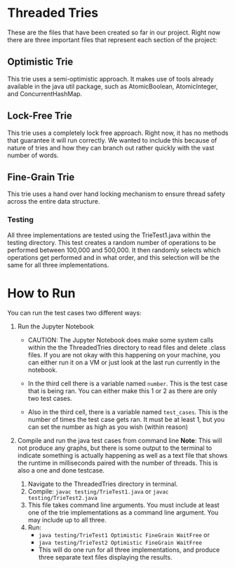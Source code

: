 # Threaded Tries

These are the files that have been created so far in our project.
Right now there are three important files that represent each section of the project:

## Optimistic Trie

This trie uses a semi-optimistic approach. It makes use of tools already available in the java util package, such as AtomicBoolean, AtomicInteger, and ConcurrentHashMap.

## Lock-Free Trie

This trie uses a completely lock free approach. Right now, it has no methods that guarantee it will run correctly. We wanted to include this because of nature of tries and how they can branch out rather quickly with the vast number of words.

## Fine-Grain Trie

This trie uses a hand over hand locking mechanism to ensure thread safety across the entire data structure.

### Testing

All three implementations are tested using the TrieTest1.java within the testing directory. This test creates a random number of operations to be performed between 100,000 and 500,000. It then randomly selects which operations get performed and in what order, and this selection will be the same for all three implementations.

# How to Run

You can run the test cases two different ways:
1. Run the Jupyter Notebook
	- CAUTION: The Jupyter Notebook does make some system calls within the the ThreadedTries directory to read files and delete .class files. If you are not okay with this happening on your machine, you can either run it on a VM or just look at the last run currently in the notebook.

	- In the third cell there is a variable named `number`. This is the test case that is 	being ran. You can either make this 1 or 2 as there are only two test cases.
	- Also in the third cell, there is a variable named `test_cases`. This is the number of times the test case gets ran. It must be at least 1, but you can set the number as high as you wish (within reason)

2. Compile and run the java test cases from command line
	**Note**: This will not produce any graphs, but there is some output to the terminal to indicate something is actually happening as well as a text file that shows the runtime in milliseconds paired with the number of threads. This is also a one and done testcase.

	1. Navigate to the ThreadedTries directory in terminal.
	2. Compile: `javac testing/TrieTest1.java` or `javac testing/TrieTest2.java`
	3. This file takes command line arguments. You must include at least one of the trie implementations as 	a command line argument. You may include up to all three.
	4. Run: 
		- ```java testing/TrieTest1 Optimistic FineGrain WaitFree```
		or
		- ```java testing/TrieTest2 Optimistic FineGrain WaitFree```
		- This will do one run for all three implementations, and produce three separate text files displaying the results.